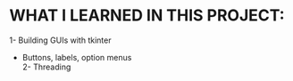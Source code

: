 # WHAT I LEARNED IN THIS PROJECT:
1- Building GUIs with tkinter
  - Buttons, labels, option menus  
2- Threading
